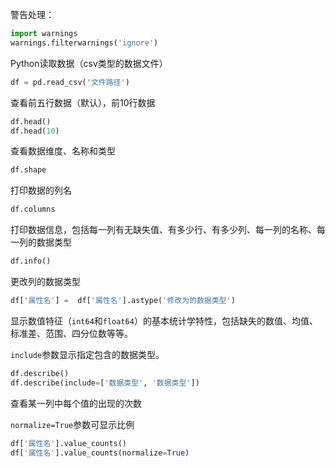 警告处理：

```python
import warnings
warnings.filterwarnings('ignore')
```

Python读取数据（csv类型的数据文件）

```python
df = pd.read_csv('文件路径')
```

查看前五行数据（默认），前10行数据

```python
df.head()
df.head(10)
```

查看数据维度、名称和类型

```python
df.shape
```

打印数据的列名

```python
df.columns
```

打印数据信息，包括每一列有无缺失值、有多少行、有多少列、每一列的名称、每一列的数据类型

```python
df.info()
```

更改列的数据类型

```python
df['属性名'] =  df['属性名'].astype('修改为的数据类型')
```

显示数值特征（`int64`和`float64`）的基本统计学特性，包括缺失的数值、均值、标准差、范围、四分位数等等。

`include`参数显示指定包含的数据类型。

```python
df.describe()
df.describe(include=['数据类型', '数据类型'])
```

查看某一列中每个值的出现的次数

`normalize=True`参数可显示比例

```python
df['属性名'].value_counts()
df['属性名'].value_counts(normalize=True)
```

